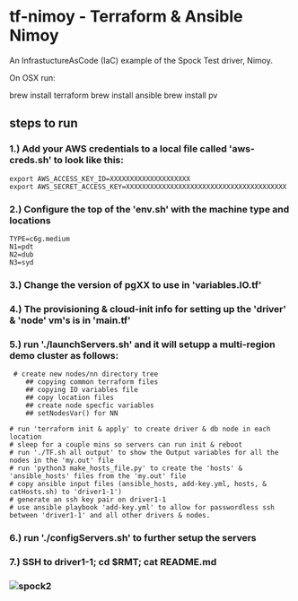 # tf-nimoy - Terraform & Ansible Nimoy

An InfrastuctureAsCode (IaC) example of the Spock Test driver, Nimoy.

On OSX run:

  brew install terraform
  brew install ansible
  brew install pv

## steps to run

### 1.) Add your AWS credentials to a local file called 'aws-creds.sh' to look like this:

    export AWS_ACCESS_KEY_ID=XXXXXXXXXXXXXXXXXXXX
    export AWS_SECRET_ACCESS_KEY=XXXXXXXXXXXXXXXXXXXXXXXXXXXXXXXXXXXXXXXX

### 2.) Configure the top of the 'env.sh' with the machine type and locations

    TYPE=c6g.medium
    N1=pdt
    N2=dub
    N3=syd

### 3.) Change the version of pgXX to use in 'variables.IO.tf'

### 4.) The provisioning & cloud-init info for setting up the 'driver' & 'node' vm's is in 'main.tf'

### 5.) run './launchServers.sh' and it will setupp a multi-region demo cluster as follows:

     # create new nodes/nn directory tree
        ## copying common terraform files
        ## copying IO variables file
        ## copy location files
        ## create node specfic variables
        ## setNodesVar() for NN
 
    # run 'terraform init & apply' to create driver & db node in each location
    # sleep for a couple mins so servers can run init & reboot
    # run './TF.sh all output' to show the Output variables for all the nodes in the 'my.out' file
    # run 'python3 make_hosts_file.py' to create the 'hosts' & 'ansible_hosts' files from the 'my.out' file
    # copy ansible input files (ansible_hosts, add-key.yml, hosts, & catHosts.sh) to 'driver1-1')
    # generate an ssh key pair on driver1-1
    # use ansible playbook 'add-key.yml' to allow for passwordless ssh between 'driver1-1' and all other drivers & nodes.

### 6.) run './configServers.sh' to further setup the servers


### 7.) SSH to driver1-1; cd $RMT; cat README.md
    

### ![spock2](https://user-images.githubusercontent.com/1664798/186249698-08853672-a72e-4e39-b236-ad020faa9f94.png)
